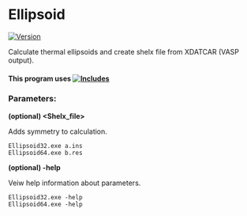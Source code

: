 # Ellipsoid

[![Version](https://img.shields.io/badge/Version-1.0.1-brightgreen.svg?style=plastic)](https://github.com/Robot2100/Ellipsoid/releases)


  Calculate thermal ellipsoids and create shelx file from XDATCAR (VASP output).

#### This program uses [![Includes](https://img.shields.io/badge/Includes-1.0.0-orange.svg)](https://github.com/Robot2100/Includes/releases)
  

### Parameters:

**(optional) <Shelx_file>** 

Adds symmetry to calculation.

    Ellipsoid32.exe a.ins
    Ellipsoid64.exe b.res

**(optional) -help**

Veiw help information about parameters.

    Ellipsoid32.exe -help
    Ellipsoid64.exe -help
